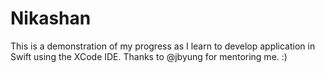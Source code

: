 # Nikashan
This is a demonstration of my progress as I learn to develop application in Swift using the XCode IDE. Thanks to @jbyung for mentoring me. :)
